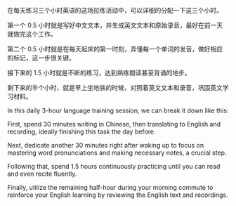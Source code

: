 在每天练习三个小时英语的这场拉练活动中，可以详细的分配一下这三个小时。

第一个 0.5 小时就是写好中文文本，并生成英文文本和原始录音，最好在前一天就做完这个工作。

第二个 0.5 小时就是在每天起床的第一时刻，弄懂每一个单词的发音，做好相应的标记，这一步很关键。

接下来的 1.5 小时就是不断的练习，达到熟练朗读甚至背诵的地步。

剩下来的半个小时，就是早上坐地铁的时候，对照着英文文本和录音，巩固英文学习材料。

In this daily 3-hour language training session, we can break it down like this:

First, spend 30 minutes writing in Chinese, then translating to English and recording, ideally finishing this task the day before.

Next, dedicate another 30 minutes right after waking up to focus on mastering word pronunciations and making necessary notes, a crucial step.

Following that, spend 1.5 hours continuously practicing until you can read and even recite fluently.

Finally, utilize the remaining half-hour during your morning commute to reinforce your English learning by reviewing the English text and recordings.
